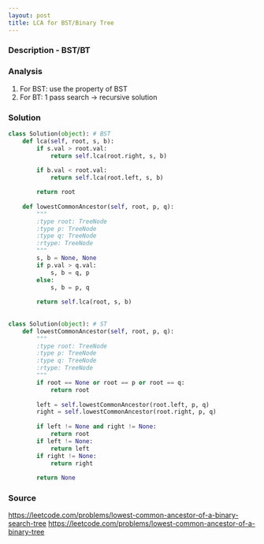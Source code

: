 ```yaml
---
layout: post
title: LCA for BST/Binary Tree
---
```


### Description - BST/BT


### Analysis
1. For BST: use the property of BST
2. For BT: 1 pass search -> recursive solution


### Solution
```python
class Solution(object): # BST
    def lca(self, root, s, b):
        if s.val > root.val:
            return self.lca(root.right, s, b)
            
        if b.val < root.val:
            return self.lca(root.left, s, b)

        return root
    
    def lowestCommonAncestor(self, root, p, q):
        """
        :type root: TreeNode
        :type p: TreeNode
        :type q: TreeNode
        :rtype: TreeNode
        """
        s, b = None, None
        if p.val > q.val:
            s, b = q, p
        else:
            s, b = p, q
        
        return self.lca(root, s, b)
        
        
class Solution(object): # ST
    def lowestCommonAncestor(self, root, p, q):
        """
        :type root: TreeNode
        :type p: TreeNode
        :type q: TreeNode
        :rtype: TreeNode
        """
        if root == None or root == p or root == q:
            return root
        
        left = self.lowestCommonAncestor(root.left, p, q)
        right = self.lowestCommonAncestor(root.right, p, q)
        
        if left != None and right != None:
            return root
        if left != None:
            return left
        if right != None:
            return right
        
        return None
```

### Source
https://leetcode.com/problems/lowest-common-ancestor-of-a-binary-search-tree
https://leetcode.com/problems/lowest-common-ancestor-of-a-binary-tree
